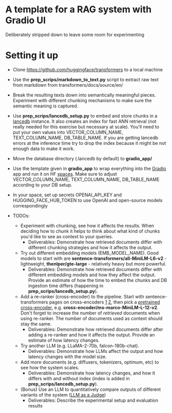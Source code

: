 # A template for a RAG system with Gradio UI
Deliberately stripped down to leave some room for experimenting

# Setting it up
- Clone https://github.com/huggingface/transformers to a local machine
- Use the **prep_scrips/markdown_to_text.py** script to extract raw text from markdown from transformers/docs/source/en/
- Break the resulting texts down into semantically meaningful pieces. Experiment with different chunking mechanisms to make sure the semantic meaning is captured.
- Use **prep_scrips/lancedb_setup.py** to embed and store chunks in a [lancedb](https://lancedb.github.io/lancedb/) instance. It also creates an index for fast ANN retrieval (not really needed for this exercise but necessary at scale). You'll need to put your own values into VECTOR_COLUMN_NAME, TEXT_COLUMN_NAME, DB_TABLE_NAME. If you are getting lancedb errors at the inference time try to drop the index because it might be not enough data to make it work.
- Move the database directory (.lancedb by default) to **gradio_app/**
- Use the template given in **gradio_app** to wrap everything into the [Gradio](https://www.gradio.app/docs/interface) app and run it on HF [spaces](https://huggingface.co/docs/hub/spaces-config-reference). Make sure to adjust VECTOR_COLUMN_NAME, TEXT_COLUMN_NAME, DB_TABLE_NAME according to your DB setup.
- In your space, set up secrets OPENAI_API_KEY and HUGGING_FACE_HUB_TOKEN to use OpenAI and open-source models correspondingly

- TODOs: 
  - Experiment with chunking, see how it affects the results. When deciding how to chunk it helps to think about what kind of chunks you'd like to see as context to your queries.
    - Deliverables: Demonstrate how retrieved documents differ with different chunking strategies and how it affects the output.
  - Try out different embedding models (EMB_MODEL_NAME). Good models to start with are **sentence-transformers/all-MiniLM-L6-v2** - lightweight, **thenlper/gte-large** - relatively heavy but more powerful.
    - Deliverables: Demonstrate how retrieved documents differ with different embedding models and how they affect the output. Provide an estimate of how the time to embed the chunks and DB ingestion time differs (happening in **prep_scrips/lancedb_setup.py**).
  - Add a re-ranker (cross-encoder) to the pipeline. Start with sentence-transformers pages on cross-encoders [1](https://www.sbert.net/examples/applications/cross-encoder/README.html) [2](https://www.sbert.net/examples/applications/retrieve_rerank/README.html), then pick a [pretrained cross-encoder](https://www.sbert.net/docs/pretrained-models/ce-msmarco.html), e.g. **cross-encoder/ms-marco-MiniLM-L-12-v2**. Don't forget to increase the number of *retrieved* documents when using re-ranker. The number of documents used as context should stay the same.
    - Deliverables: Demonstrate how retrieved documents differ after adding a re-ranker and how it affects the output. Provide an estimate of how latency changes. 
  - Try another LLM (e.g. LLaMA-2-70b, falcon-180b-chat).
    - Deliverables: Demonstrate how LLMs affect the output and how latency changes with the model size.
  - Add more documents (e.g. diffusers, tokenizers, optimum, etc) to see how the system scales.
    - Deliverables: Demonstrate how latency changes, and how it differs with and without index (index is added in **prep_scrips/lancedb_setup.py**).
  - (Bonus) Use an LLM to quantitatively compare outputs of different variants of the system ([LLM as a Judge](https://huggingface.co/collections/andrewrreed/llm-as-a-judge-653fb861e361fd03c12d41e5))
    - Deliverables: Describe the experimental setup and evaluation results
